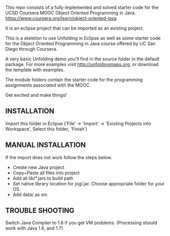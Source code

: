This repo consists of a fully implemented and solved starter code for the UCSD Coursera MOOC Object Oriented Programming in Java.
https://www.coursera.org/learn/object-oriented-java.  

It is an eclipse project that can be imported as an existing project.

This is a skeleton to use Unfolding in Eclipse as well as some starter
code for the Object Oriented Programming in Java course offered by 
UC San Diego through Coursera.

A very basic Unfolding demo you'll find in the source folder in the default package. 
For more examples visit http://unfoldingmaps.org, or download the template with
examples.

The module folders contain the starter code for the programming assignments
associated with the MOOC.

Get excited and make things!


## INSTALLATION

Import this folder in Eclipse ('File' -> 'Import' -> 'Existing Projects into
Workspace', Select this folder, 'Finish')


## MANUAL INSTALLATION

If the import does not work follow the steps below.

- Create new Java project
- Copy+Paste all files into project
- Add all lib/*.jars to build path
- Set native library location for jogl.jar. Choose appropriate folder for your OS.
- Add data/ as src


## TROUBLE SHOOTING

Switch Java Compiler to 1.6 if you get VM problems. (Processing should work with Java 1.6, and 1.7)

